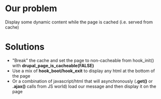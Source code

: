 Our problem
===========
Display some dynamic content while the page is cached (i.e. served from cache)


Solutions
===========
- "Break" the cache and set the page to non-cacheable from hook_init() with **drupal_page_is_cacheable(FALSE)**
- Use a mix of **hook_boot/hook_exit** to display any html at the bottom of the page
- Or a combination of javascript/html that will asynchronously (**.get()** or **.ajax()** calls from JS world)
  load our message and then display it on the page